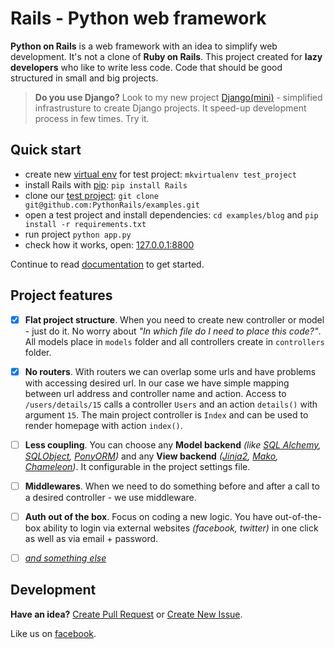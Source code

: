 Rails - Python web framework
===

**Python on Rails** is a web framework with an idea to simplify web development. It's not a clone of **Ruby on Rails**. This project created for **lazy developers** who like to write less code. Code that should be good structured in small and big projects.


> **Do you use Django?** Look to my new project [Django(mini)](https://github.com/djangomini/djangomini) - simplified infrastrusture to create Django projects. It speed-up development process in few times. Try it.


Quick start
---

- create new [virtual env](https://bitbucket.org/dhellmann/virtualenvwrapper) for test project: `mkvirtualenv test_project`
- install Rails with [pip](https://pypi.python.org/pypi/Rails): `pip install Rails`
- clone our [test project](https://github.com/PythonRails/examples): `git clone git@github.com:PythonRails/examples.git`
- open a test project and install dependencies: `cd examples/blog` and `pip install -r requirements.txt`
- run project `python app.py`
- check how it works, open: [127.0.0.1:8800](http://127.0.0.1:8800)

Continue to read [documentation](docs) to get started.


Project features
---

- [x] **Flat project structure**. When you need to create new controller or model - just do it. No worry about *"In which file do I need to place this code?"*. All models place in `models` folder and all controllers create in `controllers` folder.
- [x] **No routers**. With routers we can overlap some urls and have problems with accessing desired url. In our case we have simple mapping between url address and controller name and action. Access to `/users/details/15` calls a controller `Users` and an action `details()` with argument `15`. The main project controller is `Index` and can be used to render homepage with action `index()`.
- [ ] **Less coupling**. You can choose any **Model backend** *(like [SQL Alchemy](http://www.sqlalchemy.org), [SQLObject](http://www.sqlobject.org), [PonyORM](https://ponyorm.com))* and any **View backend** *([Jinja2](http://jinja.pocoo.org), [Mako](http://www.makotemplates.org), [Chameleon](http://chameleon.readthedocs.org/en/latest/))*. It configurable in the project settings file.
- [ ] **Middlewares**. When we need to do something before and after a call to a desired controller - we use middleware.
- [ ] **Auth out of the box**. Focus on coding a new logic. You have out-of-the-box ability to login via external websites *(facebook, twitter)* in one click as well as via email + password.
- [ ] *[and something else](docs/chapters/features.md)*


Development
---

**Have an idea?** [Create Pull Request](https://github.com/PythonRails/rails/pulls) or [Create New Issue](https://github.com/PythonRails/rails/issues).

Like us on [facebook](https://www.facebook.com/PythonRails).
